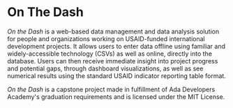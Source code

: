 # On The Dash

*On the Dash* is a web-based data management and data analysis solution for people and organizations working on USAID-funded international development projects. It allows users to enter data offline using familiar and widely-accessible technology (CSVs) as well as online, directly into the database. Users can then receive immediate insight into project progress and potential gaps, through dashboard visualizations, as well as see numerical results using the standard USAID indicator reporting table format.

*On the Dash* is a capstone project made in fulfillment of Ada Developers Academy's graduation requirements and is licensed under the MIT License.